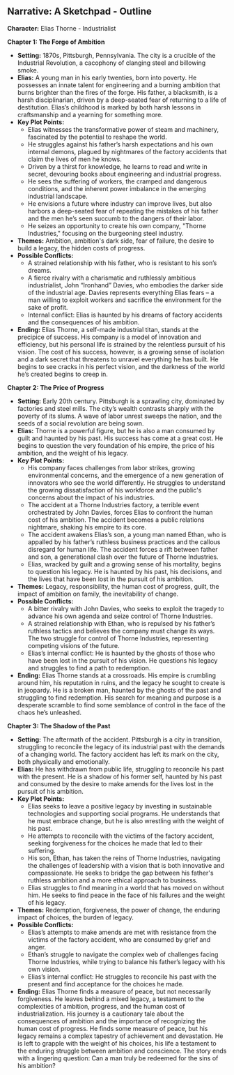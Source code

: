 ## Narrative: A Sketchpad - Outline

**Character:** Elias Thorne - Industrialist

**Chapter 1: The Forge of Ambition**

* **Setting:** 1870s, Pittsburgh, Pennsylvania. The city is a crucible of the Industrial Revolution, a cacophony of clanging steel and billowing smoke.
* **Elias:** A young man in his early twenties, born into poverty. He possesses an innate talent for engineering and a burning ambition that burns brighter than the fires of the forge.  His father, a blacksmith, is a harsh disciplinarian, driven by a deep-seated fear of returning to a life of destitution.  Elias’s childhood is marked by both harsh lessons in craftsmanship and a yearning for something more. 
* **Key Plot Points:**
    * Elias witnesses the transformative power of steam and machinery, fascinated by the potential to reshape the world.
    *  He struggles against his father’s harsh expectations and his own internal demons, plagued by nightmares of the factory accidents that claim the lives of men he knows.
    *  Driven by a thirst for knowledge, he learns to read and write in secret, devouring books about engineering and industrial progress. 
    *  He sees the suffering of workers, the cramped and dangerous conditions, and the inherent power imbalance in the emerging industrial landscape. 
    *  He envisions a future where industry can improve lives, but also harbors a deep-seated fear of repeating the mistakes of his father and the men he’s seen succumb to the dangers of their labor.
    *  He seizes an opportunity to create his own company, "Thorne Industries," focusing on the burgeoning steel industry.
* **Themes:**  Ambition, ambition's dark side,  fear of failure, the desire to build a legacy,  the hidden costs of progress.
* **Possible Conflicts:**
    *  A strained relationship with his father, who is resistant to his son’s dreams. 
    *  A fierce rivalry with a charismatic and ruthlessly ambitious industrialist, John “Ironhand” Davies, who embodies the darker side of the industrial age.  Davies represents everything Elias fears – a man willing to exploit workers and sacrifice the environment for the sake of profit.
    *  Internal conflict: Elias is haunted by his dreams of factory accidents and the consequences of his ambition. 
* **Ending:** Elias Thorne, a self-made industrial titan, stands at the precipice of success.  His company is a model of innovation and efficiency, but his personal life is strained by the relentless pursuit of his vision.  The cost of his success, however, is a growing sense of isolation and a dark secret that threatens to unravel everything he has built.  He begins to see cracks in his perfect vision, and the darkness of the world he’s created begins to creep in.

**Chapter 2: The Price of Progress**

* **Setting:**  Early 20th century.  Pittsburgh is a sprawling city,  dominated by factories and steel mills.  The city’s wealth contrasts sharply with the poverty of its slums.  A wave of labor unrest sweeps the nation, and the seeds of a social revolution are being sown. 
* **Elias:**  Thorne is a powerful figure, but he is also a man consumed by guilt and haunted by his past. His success has come at a great cost. He begins to question the very foundation of his empire,  the price of his ambition, and the weight of his legacy.
* **Key Plot Points:**
    *  His company faces challenges from labor strikes, growing environmental concerns, and the emergence of a new generation of innovators who see the world differently.  He struggles to understand the growing dissatisfaction of his workforce and the public's concerns about the impact of his industries.
    *  The accident at a Thorne Industries factory, a terrible event orchestrated by John Davies,  forces Elias to confront the human cost of his ambition. The accident becomes a public relations nightmare, shaking his empire to its core. 
    *  The accident awakens Elias’s son, a young man named Ethan, who is appalled by his father’s ruthless business practices and the callous disregard for human life.  The accident forces a rift between father and son, a generational clash over the future of Thorne Industries.
    *  Elias, wracked by guilt and a growing sense of his mortality, begins to question his legacy.  He is haunted by his past, his decisions, and the lives that have been lost in the pursuit of his ambition.
* **Themes:**  Legacy, responsibility, the human cost of progress, guilt, the impact of ambition on family,  the inevitability of change.
* **Possible Conflicts:**
    * A bitter rivalry with John Davies, who seeks to exploit the tragedy to advance his own agenda and seize control of Thorne Industries.
    *  A strained relationship with Ethan, who is repulsed by his father’s ruthless tactics and believes the company must change its ways.  The two struggle for control of Thorne Industries,  representing competing visions of the future. 
    *  Elias’s internal conflict:  He is haunted by the ghosts of those who have been lost in the pursuit of his vision.  He questions his legacy and struggles to find a path to redemption.
* **Ending:**  Elias Thorne stands at a crossroads. His empire is crumbling around him, his reputation in ruins, and the legacy he sought to create is in jeopardy. He is a broken man, haunted by the ghosts of the past and struggling to find redemption.  His search for meaning and purpose is a desperate scramble to find some semblance of control in the face of the chaos he’s unleashed.

**Chapter 3: The Shadow of the Past**

* **Setting:**  The aftermath of the accident. Pittsburgh is a city in transition, struggling to reconcile the legacy of its industrial past with the demands of a changing world.  The factory accident has left its mark on the city, both physically and emotionally.
* **Elias:**  He has withdrawn from public life, struggling to reconcile his past with the present.  He is a shadow of his former self, haunted by his past and consumed by the desire to make amends for the lives lost in the pursuit of his ambition.
* **Key Plot Points:**
    *  Elias seeks to leave a positive legacy by investing in sustainable technologies and supporting social programs. He understands that he must embrace change, but he is also wrestling with the weight of his past. 
    *  He attempts to reconcile with the victims of the factory accident, seeking forgiveness for the choices he made that led to their suffering.
    *  His son, Ethan, has taken the reins of Thorne Industries, navigating the challenges of leadership with a vision that is both innovative and compassionate.  He seeks to bridge the gap between his father's ruthless ambition and a more ethical approach to business.
    *  Elias struggles to find meaning in a world that has moved on without him. He seeks to find peace in the face of his failures and the weight of his legacy. 
* **Themes:**  Redemption, forgiveness,  the power of change, the enduring impact of choices, the burden of legacy.
* **Possible Conflicts:**
    * Elias’s attempts to make amends are met with resistance from the victims of the factory accident, who are consumed by grief and anger.
    *  Ethan’s struggle to navigate the complex web of challenges facing Thorne Industries, while trying to balance his father’s legacy with his own vision.
    *  Elias’s internal conflict:  He struggles to reconcile his past with the present and find acceptance for the choices he made.
* **Ending:**  Elias Thorne finds a measure of peace, but not necessarily forgiveness. He leaves behind a mixed legacy, a testament to the complexities of ambition, progress, and the human cost of industrialization. His journey is a cautionary tale about the consequences of ambition and the importance of recognizing the human cost of progress.  He finds some measure of peace,  but his legacy remains a complex tapestry of achievement and devastation.  He is left to grapple with the weight of his choices, his life a testament to the enduring struggle between ambition and conscience.  The story ends with a lingering question:  Can a man truly be redeemed for the sins of his ambition? 
